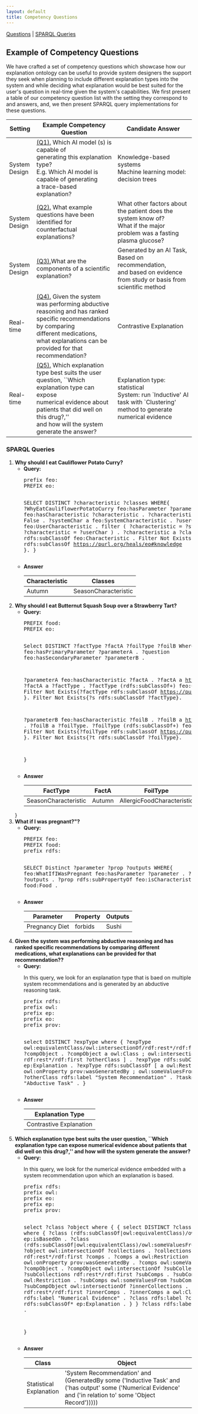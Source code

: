 ```yaml
---
layout: default
title: Competency Questions
---
```

[Questions](#competencyquestions) | [SPARQL Queries](#sparql) 

<article class="mb-5" id="competencyquestions">
<content>
  
  
<h2>Example of Competency Questions</h2>
  <p>We have crafted a set of competency questions which showcase how our explanation ontology can be useful to provide system designers the support they seek when planning to include different explanation types into the system and while deciding what explanation would be best suited for the user's question in real-time given the system's capabilities. We first present a table of our competency question list with the setting they correspond to and answers, and, we then present SPARQL query implementations for these questions.</p>
  <table>
<thead>
  <tr>
    <th>Setting</th>
    <th>Example Competency Question</th>
    <th>Candidate Answer</th>
  </tr>
</thead>
<tbody>
  <tr>
    <td>System <br>Design</td>
    <td><a href="#question1">(Q1).</a> Which AI model (s) is capable of <br>generating this explanation type?<br>E.g. Which AI model is capable of generating <br>a trace-based explanation?</td>
    <td>Knowledge-based systems<br>Machine learning model: decision trees</td>
  </tr>
  <tr>
    <td>System <br>Design</td>
    <td><a href="#question2">(Q2).</a> What example questions have been<br>identified for counterfactual explanations?</td>
    <td>What other factors about the patient does the system know of?<br>What if the major problem was a fasting plasma  glucose?</td>
  </tr>
  <tr>
    <td>System <br>Design</td>
    <td><a href="#question2">(Q3).</a>What are the components of a scientific explanation?</td>
    <td>Generated by an AI Task, Based on recommendation, <br>and based on evidence from study or basis from scientific method</td>
  </tr>
  <tr>
    <td>Real-time</td>
    <td><a href="#question4">(Q4).</a> Given the system was performing abductive <br>reasoning and has ranked specific recommendations by comparing <br>different medications, what explanations can be provided for that recommendation?</td>
    <td>Contrastive Explanation</td>
  </tr>
  <tr>
    <td>Real-time</td>
    <td><a href="#question5">(Q5).</a> Which explanation type best suits the user question, ``Which explanation type can expose <br> numerical evidence about  patients that did well on this drug?,'' <br> and how will the system generate the answer?</td>
    <td>Explanation type: statistical <br>System: run `Inductive' AI task with `Clustering' method to generate numerical evidence</td>
  </tr>
</tbody>
</table>





<h3 id="sparql">SPARQL Queries</h3>
<ol>
  <li id="question1"><strong>Why should I eat Cauliflower Potato Curry?</strong>
  <ul type = "circle">
    <li> <strong>Query:</strong> <br/>
      <pre>
prefix feo: <http://purl.org/heals/food-explanation-ontology/>
PREFIX eo: <http://purl.org/heals/eo#>

SELECT DISTINCT ?characteristic ?classes
WHERE{
  ?WhyEatCauliflowerPotatoCurry feo:hasParameter ?parameter .
  ?parameter feo:hasCharacteristic ?characteristic .
  ?characteristic feo:isInternal False .
  ?systemChar a feo:SystemCharacteristic .
  ?userChar a feo:UserCharacteristic .
  filter ( ?characteristic = ?systemChar || ?characteristic = ?userChar ) .
  ?characteristic a ?classes .
  ?classes rdfs:subClassOf feo:Characteristic .
  Filter Not Exists{?classes rdfs:subClassOf <https://purl.org/heals/eo#knowledge> }.
}
      </pre></li>
      <li><strong>Answer</strong> <br/>
  <table>
<thead>
  <tr>
    <th>Characteristic</th>
    <th>Classes</th>
  </tr>
</thead>
<tbody>
  <tr>
    <td>Autumn</td>
    <td>SeasonCharacteristic</td>
  </tr>
</tbody>
</table>
  </li>
  </ul>
  </li>
  <li id="question2"><strong>Why should I eat Butternut Squash Soup over a Strawberry Tart?</strong>
  <ul type = "circle">
    <li> <strong>Query:</strong> <br/>
      <pre>
PREFIX food: <http://purl.org/heals/food/>
PREFIX eo: <http://purl.org/heals/eo#>

Select DISTINCT ?factType ?factA ?foilType ?foilB
Where{
  ?question feo:hasPrimaryParameter ?parameterA .
  ?question feo:hasSecondaryParameter ?parameterB .

  ?parameterA feo:hasCharacteristic ?factA .
  ?factA a <https://purl.org/heals/eo#Fact>.
  ?factA a ?factType .
  ?factType (rdfs:subClassOf+) feo:Characteristic .
  Filter Not Exists{?factType rdfs:subClassOf <https://purl.org/heals/eo#knowledge> }.
  Filter Not Exists{?s rdfs:subClassOf ?factType}.
  
  ?parameterB feo:hasCharacteristic ?foilB .
  ?foilB a <https://purl.org/heals/eo#Foil> .
  ?foilB a ?foilType.
  ?foilType (rdfs:subClassOf+) feo:Characteristic .
  Filter Not Exists{?foilType rdfs:subClassOf <https://purl.org/heals/eo#knowledge> }.
  Filter Not Exists{?t rdfs:subClassOf ?foilType}.

}
      </pre></li>
      <li><strong>Answer</strong> <br/>
    <table>
<thead>
  <tr>
    <th>FactType</th>
    <th>FactA</th>
    <th>FoilType</th>
    <th>FoilB</th>
  </tr>
</thead>
<tbody>
  <tr>
    <td>SeasonCharacteristic</td>
    <td>Autumn</td>
    <td>AllergicFoodCharacteristic</td>
    <td>Strawberry</td>
  </tr>
</tbody>
</table>
  </li>
  </ul>
  </li>
}
   <li id="question3"><strong>  What if I was pregnant?"?</strong>
  <ul type = "circle">
    <li> <strong>Query:</strong> <br/>
      <pre>
PREFIX feo: <http://purl.org/heals/food-explanation-ontology/>
PREFIX food: <http://purl.org/heals/food/>
prefix rdfs: <http://www.w3.org/2000/01/rdf-schema#> 

SELECT Distinct ?parameter ?prop ?outputs
WHERE{
  feo:WhatIfIWasPregnant  feo:hasParameter ?parameter .
  ?parameter ?prop  ?outputs .
  ?prop rdfs:subPropertyOf feo:isCharacteristicOf.
  ?outputs a food:Food .
      </pre></li>
      <li><strong>Answer</strong> <br/>
  <table>
<thead>
  <tr>
    <th>Parameter</th>
    <th>Property</th>
    <th>Outputs</th>
  </tr>
</thead>
<tbody>
  <tr>
    <td>Pregnancy Diet</td>
    <td>forbids</td>
    <td>Sushi</td>
  </tr>
</tbody>
</table>
  </li>
  </ul>
  </li>

  <li id="question4"><strong>Given the system was performing abductive reasoning and has ranked specific recommendations by comparing different medications, what explanations can be provided for that recommendation??</strong>
  <ul type = "circle">
    <li> <strong>Query:</strong> <br/>
      <p class="message">In this query, we look for an explanation type that is baed on multiple system recommendations and is generated by an abductive reasoning task.</p>
      <pre>
prefix rdfs:<http://www.w3.org/2000/01/rdf-schema#>
prefix owl:<http://www.w3.org/2002/07/owl#>
prefix ep: <http://linkedu.eu/dedalo/explanationPattern.owl#>
prefix eo: <http://purl.org/eo#>
prefix prov: <http://www.w3.org/ns/prov#>

select DISTINCT ?expType where {
?expType owl:equivalentClass/owl:intersectionOf/rdf:rest*/rdf:first/owl:someValuesFrom ?compObject .
?compObject a owl:Class ;
                     owl:intersectionOf [ rdf:rest*/rdf:first ?otherClass ] .
?expType rdfs:subClassOf* ep:Explanation .
?expType rdfs:subClassOf [
    a owl:Restriction ;
    owl:onProperty prov:wasGeneratedBy ;
    owl:someValuesFrom ?tasker 
  ] .
?otherClass rdfs:label "System Recommendation" .
?tasker rdfs:label "Abductive Task" .
}
      </pre></li>
      <li><strong>Answer</strong> <br/>
  <table>
<thead>
  <tr>
    <th>Explanation Type</th>
  </tr>
</thead>
<tbody>
  <tr>
    <td>Contrastive Explanation</td>   
  </tr>
</tbody>
</table>
  </li>
  </ul>
  </li>

  <li id="question5"><strong>Which explanation type best suits the user question, ``Which explanation type can expose numerical evidence about  patients that did well on this drug?,'' and how will the system generate the answer?</strong>
  <ul type = "circle">
    <li> <strong>Query:</strong> <br/>
      <p class="message">In this query, we look for the numerical evidence embedded with a system recommendation upon which an explanation is based.</p>
      <pre>
prefix rdfs:<http://www.w3.org/2000/01/rdf-schema#>
prefix owl:<http://www.w3.org/2002/07/owl#>
prefix eo: <https://purl.org/heals/eo#>
prefix ep: <http://linkedu.eu/dedalo/explanationPattern.owl#>
prefix prov: <http://www.w3.org/ns/prov#>

select ?class ?object where {
{
select DISTINCT ?classLabel ?object where {
?class (rdfs:subClassOf|owl:equivalentClass)/owl:onProperty ep:isBasedOn .
?class (rdfs:subClassOf|owl:equivalentClass)/owl:someValuesFrom ?object .
?object owl:intersectionOf ?collections .
 ?collections rdf:rest*/rdf:first ?comps .
?comps a owl:Restriction .
?comps owl:onProperty prov:wasGeneratedBy .
?comps owl:someValuesFrom ?compObject .
?compObject owl:intersectionOf ?subCollections .
 ?subCollections rdf:rest*/rdf:first ?subComps .
?subComps a owl:Restriction .
?subComps owl:someValuesFrom ?subCompObject .
?subCompObject owl:intersectionOf ?innerCollections .
 ?innerCollections rdf:rest*/rdf:first ?innerComps .
?innerComps a owl:Class .
?innerComps rdfs:label "Numerical Evidence" .
?class rdfs:label ?classLabel .
?class rdfs:subClassOf* ep:Explanation .
}
}
?class rdfs:label ?classLabel .

}
      </pre></li>
      <li><strong>Answer</strong> <br/>
  <table>
<thead>
  <tr>
    <th>Class</th>
    <th>Object</th>
  </tr>
</thead>
<tbody>
  <tr>
    <td>Statistical <br>Explanation</td>
    <td>'System Recommendation' and (GeneratedBy some ('Inductive Task' and ('has output' some ('Numerical Evidence' and ('in relation to' some 'Object Record')))))</td>
  </tr>
</tbody>
</table>
  </li>
  </ul>
  </li>
</ol>
  </content>
